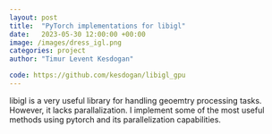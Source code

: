 ```yaml
---
layout: post
title:  "PyTorch implementations for libigl"
date:   2023-05-30 12:00:00 +00:00
image: /images/dress_igl.png
categories: project
author: "Timur Levent Kesdogan"

code: https://github.com/kesdogan/libigl_gpu
---
```

libigl is a very useful library for handling geoemtry processing tasks. However, it lacks parallalization. I implement some of the most useful methods using pytorch and its parallelization capabilities. 
